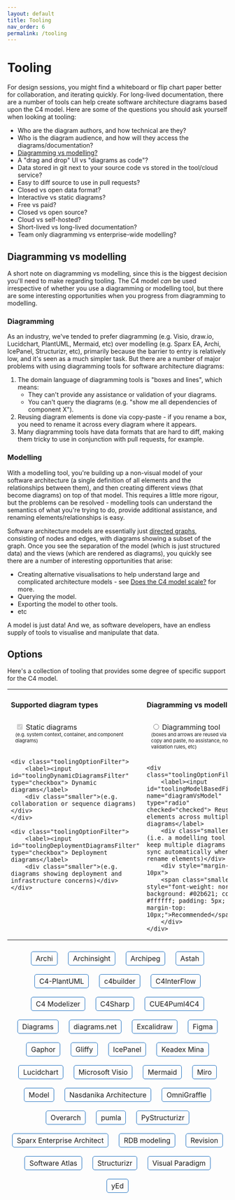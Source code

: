 ```yaml
---
layout: default
title: Tooling
nav_order: 6
permalink: /tooling
---
```


# Tooling

For design sessions, you might find a whiteboard or flip chart paper better for collaboration, and iterating quickly.
For long-lived documentation, there are a number of tools can help create software architecture diagrams based upon
the C4 model. Here are some of the questions you should ask yourself when looking at tooling:

- Who are the diagram authors, and how technical are they?
- Who is the diagram audience, and how will they access the diagrams/documentation?
- [Diagramming vs modelling?](/tooling#diagramming-vs-modelling)
- A "drag and drop" UI vs "diagrams as code"?
- Data stored in git next to your source code vs stored in the tool/cloud service?
- Easy to diff source to use in pull requests?
- Closed vs open data format?
- Interactive vs static diagrams?
- Free vs paid?
- Closed vs open source?
- Cloud vs self-hosted?
- Short-lived vs long-lived documentation?
- Team only diagramming vs enterprise-wide modelling?

## Diagramming vs modelling

A short note on diagramming vs modelling, since this is the biggest decision you'll need to make regarding tooling.
The C4 model *can* be used irrespective of whether you use a diagramming or modelling tool, but there are some 
interesting opportunities when you progress from diagramming to modelling.

### Diagramming

As an industry, we've tended to prefer diagramming (e.g. Visio, draw.io, Lucidchart, PlantUML, Mermaid, etc) 
over modelling (e.g. Sparx EA, Archi, IcePanel, Structurizr, etc), primarily because the barrier to entry is relatively 
low, and it's seen as a much simpler task. But there are a number of major problems with using diagramming tools for
software architecture diagrams:

1. The domain language of diagramming tools is "boxes and lines", which means:
   - They can't provide any assistance or validation of your diagrams.
   - You can't query the diagrams (e.g. "show me all dependencies of component X").
2. Reusing diagram elements is done via copy-paste - if you rename a box, you need to rename it across every diagram where it appears.
3. Many diagramming tools have data formats that are hard to diff, making them tricky to use in conjunction with pull requests, for example.

### Modelling

With a modelling tool, you're building up a non-visual model of your software architecture
(a single definition of all elements and the relationships between them), and then creating different views
(that become diagrams) on top of that model. This requires a little more rigour, but the problems can be resolved - 
modelling tools can understand the semantics of what you're trying to do, provide additional assistance,
and renaming elements/relationships is easy.

Software architecture models are essentially just [directed graphs](https://en.wikipedia.org/wiki/Directed_graph),
consisting of nodes and edges, with diagrams showing a subset of the graph. Once you see the separation of the model
(which is just structured data) and the views (which are rendered as diagrams), you quickly see there are a number of
interesting opportunities that arise:

- Creating alternative visualisations to help understand large and complicated architecture models - see [Does the C4 model scale?](/faq#does-the-c4-model-scale) for more.
- Querying the model.
- Exporting the model to other tools.
- etc

A model is just data! And we, as software developers, have an endless supply of tools to visualise and manipulate that data.

## Options

Here's a collection of tooling that provides some degree of specific support for the C4 model.

<script type="application/javascript" src="https://code.jquery.com/jquery-3.7.1.slim.min.js"></script>

<style>
.toolingOptionFilter {
    margin: 10px 20px 20px 10px;
    display: inline-block;
}
.toolingOption {
    font-size: 16px;
    display: inline-block;
    margin: 10px;
    border: solid 1px #1168BD;
    padding: 5px 10px 5px 10px;
    border-radius: 5px;
}
.toolingOption:hover {
    background: #1168BD;
    color: #ffffff;
}
.toolingOption:hover a {
    color: #ffffff;
}
.toolingOption a {
    text-decoration: none;
}
.toolingOption a:hover {
    background: #1168BD;
    color: #ffffff;
    text-decoration: none;
}
.centered {
    text-align: center;
}
.faded {
    opacity: 0.2;
}
.small {
    font-size: 13px;
}
.smaller {
    font-size: 11px;
}
</style>

<table>
<tr>
<td style="vertical-align: top">
    <h4>Supported diagram types</h4>
    <div class="toolingOptionFilter">
        <label><input id="toolingStaticDiagramsFilter" type="checkbox" checked="checked" disabled="disabled"> Static diagrams</label>
        <div class="smaller">(e.g. system context, container, and component diagrams)</div>
    </div>

    <div class="toolingOptionFilter">
        <label><input id="toolingDynamicDiagramsFilter" type="checkbox"> Dynamic diagrams</label>
        <div class="smaller">(e.g. collaboration or sequence diagrams)</div>
    </div>

    <div class="toolingOptionFilter">
        <label><input id="toolingDeploymentDiagramsFilter" type="checkbox"> Deployment diagrams</label>
        <div class="smaller">(e.g. diagrams showing deployment and infrastructure concerns)</div>
    </div>
</td>
<td style="vertical-align: top">
    <h4>Diagramming vs modelling</h4>
    <div class="toolingOptionFilter">
        <label><input id="toolingDiagrammingFilter" name="diagramVsModel" type="radio"> Diagramming tool</label>
        <div class="smaller">(boxes and arrows are reused via copy and paste, no assistance, no validation rules, etc)</div>
    </div>

    <div class="toolingOptionFilter">
        <label><input id="toolingModelBasedFilter" name="diagramVsModel" type="radio" checked="checked"> Reuse elements across multiple diagrams</label>
        <div class="smaller">(i.e. a modelling tool - to keep multiple diagrams in sync automatically when you rename elements)</div>
        <div style="margin-top: 10px">
        <span class="smaller" style="font-weight: normal; background: #02b621; color: #ffffff; padding: 5px; margin-top: 10px;">Recommended</span>
        </div>
    </div>
</td>
<td style="vertical-align: top">
    <h4>Authoring</h4>
    <div class="toolingOptionFilter">
        <label><input id="toolingWithUIFilter" name="authoring" type="radio"> Graphical user interface</label>
        <div class="smaller">(drag and drop modelling UI)</div>
    </div>

    <div class="toolingOptionFilter">
        <label><input id="toolingAsCodeFilter" name="authoring" type="radio" checked="checked"> Diagrams and models as code</label>
        <div class="smaller">(for easy version control and integration into build pipelines/other tools)</div>
    </div>
</td>
<td style="vertical-align: top">
    <h4>Other</h4>
    <div class="toolingOptionFilter">
        <label><input id="toolingOpenSourceFilter" type="checkbox"> Open source</label>
        <div class="smaller">(free, fork/customize, etc)</div>
    </div>

    <div class="toolingOptionFilter">
        <label><input id="toolingRenderingToolIndependentFilter" type="checkbox"> Rendering tool independent</label>
        <div class="smaller">(to render diagrams with different tools or visualisation formats such as <a href="/diagrams/notation#alternative-visualisations">diagrams, graphs, etc</a>)</div>
    </div>
</td>
</tr>
</table>

<div class="centered">
    <div class="toolingOption toolingOpenSource toolingModelBased toolingWithUI toolingStaticDiagrams toolingDynamicDiagrams toolingDeploymentDiagrams">
        <a href="https://www.archimatetool.com/blog/2020/04/18/c4-model-architecture-viewpoint-and-archi-4-7/" target="_blank">Archi</a>
    </div>
    <div class="toolingOption toolingOpenSource toolingDiagramming toolingAsCode toolingStaticDiagrams">
        <a href="https://github.com/lonely-lockley/archinsight" target="_blank">Archinsight</a>
    </div>
    <div class="toolingOption toolingModelBased toolingWithUI toolingStaticDiagrams toolingDeploymentDiagrams">
        <a href="https://www.archipeg.com/learn/c4-model-v1-metamodel" target="_blank">Archipeg</a>
    </div>
    <div class="toolingOption toolingModelBased toolingWithUI toolingStaticDiagrams toolingDynamicDiagrams toolingDeploymentDiagrams">
        <a href="https://github.com/ChangeVision/astah-c4model-plugin" target="_blank">Astah</a>
    </div>
    <div class="toolingOption toolingOpenSource toolingDiagramming toolingAsCode toolingStaticDiagrams toolingDynamicDiagrams toolingDeploymentDiagrams">
        <a href="https://github.com/plantuml-stdlib/C4-PlantUML" target="_blank">C4-PlantUML</a>
    </div>
    <div class="toolingOption toolingOpenSource toolingDiagramming toolingAsCode toolingStaticDiagrams toolingDynamicDiagrams toolingDeploymentDiagrams">
        <a href="https://adrianvlupu.github.io/C4-Builder" target="_blank">c4builder</a>
    </div>
    <div class="toolingOption toolingOpenSource toolingModelBased toolingAsCode toolingStaticDiagrams">
        <a href="https://github.com/SlavaVedernikov/C4InterFlow" target="_blank">C4InterFlow</a>
    </div>
    <div class="toolingOption toolingOpenSource toolingWithUI toolingDiagramming toolingStaticDiagrams">
        <a href="https://github.com/archivisio/c4_modelizer" target="_blank">C4 Modelizer</a>
    </div>
    <div class="toolingOption toolingOpenSource toolingDiagramming toolingAsCode toolingStaticDiagrams toolingDeploymentDiagrams">
        <a href="https://github.com/8T4/c4sharp" target="_blank">C4Sharp</a>
    </div>
    <div class="toolingOption toolingOpenSource toolingDiagramming toolingAsCode toolingStaticDiagrams">
        <a href="https://owulveryck.github.io/cue4puml4c4/" target="_blank">CUE4Puml4C4</a>
    </div>
    <div class="toolingOption toolingOpenSource toolingDiagramming toolingAsCode toolingStaticDiagrams">
        <a href="https://diagrams.mingrammer.com/docs/nodes/c4" target="_blank">Diagrams</a>
    </div>
    <div class="toolingOption toolingOpenSource toolingDiagramming toolingWithUI toolingStaticDiagrams toolingDynamicDiagrams toolingDeploymentDiagrams">
        <a href="https://www.diagrams.net/blog/c4-modelling" target="_blank">diagrams.net</a>
    </div>
    <div class="toolingOption toolingWithUI toolingDiagramming toolingStaticDiagrams toolingDynamicDiagrams toolingDeploymentDiagrams">
        <a href="https://libraries.excalidraw.com/#dmitry-burnyshev-c4-architecture" target="_blank">Excalidraw</a>
    </div>
    <div class="toolingOption toolingWithUI toolingDiagramming toolingStaticDiagrams toolingDynamicDiagrams toolingDeploymentDiagrams">
        <a href="https://www.figma.com/templates/c4-model-examples/" target="_blank">Figma</a>
    </div>
    <div class="toolingOption toolingWithUI toolingOpenSource toolingModelBased toolingStaticDiagrams toolingDynamicDiagrams toolingDeploymentDiagrams">
        <a href="https://gaphor.org" target="_blank">Gaphor</a>
    </div>
    <div class="toolingOption toolingWithUI toolingDiagramming toolingStaticDiagrams toolingDynamicDiagrams toolingDeploymentDiagrams">
        <a href="https://www.gliffy.com/blog/c4-model" target="_blank">Gliffy</a>
    </div>
    <div class="toolingOption toolingWithUI toolingModelBased toolingStaticDiagrams toolingDynamicDiagrams">
        <a href="https://icepanel.io/c4-model" target="_blank">IcePanel</a>
    </div>
    <div class="toolingOption toolingOpenSource toolingDiagramming toolingAsCode toolingStaticDiagrams toolingDynamicDiagrams toolingDeploymentDiagrams">
        <a href="https://keadex.dev/en/projects/keadex-mina" target="_blank">Keadex Mina</a>
    </div>
    <div class="toolingOption toolingWithUI toolingDiagramming toolingStaticDiagrams toolingDynamicDiagrams toolingDeploymentDiagrams">
        <a href="https://www.lucidchart.com/pages/templates/c4-model-example" target="_blank">Lucidchart</a>
    </div>
    <div class="toolingOption toolingWithUI toolingDiagramming toolingStaticDiagrams toolingDynamicDiagrams toolingDeploymentDiagrams">
        <a href="https://github.com/pihalve/c4model-visio-stencil" target="_blank">Microsoft Visio</a>
    </div>
    <div class="toolingOption toolingOpenSource toolingDiagramming toolingAsCode toolingStaticDiagrams toolingDynamicDiagrams toolingDeploymentDiagrams">
        <a href="https://mermaid.js.org/syntax/c4.html" target="_blank">Mermaid</a>
    </div>
    <div class="toolingOption toolingWithUI toolingDiagramming toolingStaticDiagrams toolingDynamicDiagrams toolingDynamicDiagrams toolingDeploymentDiagrams">
        <a href="https://miro.com/miroverse/c4-architecture/" target="_blank">Miro</a>
    </div>
    <div class="toolingOption toolingOpenSource toolingModelBased toolingAsCode toolingStaticDiagrams toolingDynamicDiagrams toolingDeploymentDiagrams">
        <a href="https://github.com/goadesign/model" target="_blank">Model</a>
    </div>
    <div class="toolingOption toolingOpenSource toolingWithUI toolingDiagramming toolingStaticDiagrams toolingDynamicDiagrams toolingDeploymentDiagrams">
        <a href="https://architecture.models.nasdanika.org/references/eSubpackages/c4/index.html" target="_blank">Nasdanika Architecture</a>
    </div>
    <div class="toolingOption toolingWithUI toolingDiagramming toolingStaticDiagrams toolingDynamicDiagrams toolingDeploymentDiagrams">
        <a href="https://stenciltown.omnigroup.com/stencils/c4/" target="_blank">OmniGraffle</a>
    </div>
    <div class="toolingOption toolingOpenSource toolingModelBased toolingAsCode toolingStaticDiagrams toolingDynamicDiagrams toolingDeploymentDiagrams">
        <a href="https://github.com/soulspace-org/overarch" target="_blank">Overarch</a>
    </div>
    <div class="toolingOption toolingOpenSource toolingModelBased toolingAsCode toolingStaticDiagrams toolingDynamicDiagrams toolingDeploymentDiagrams">
        <a href="https://github.com/DrMarkusVoss/pumla/blob/main/test/examples/C4example/pumlaC4Example.md" target="_blank">pumla</a>
    </div>
    <div class="toolingOption toolingOpenSource toolingModelBased toolingAsCode toolingStaticDiagrams">
        <a href="https://github.com/nielsvanspauwen/pystructurizr" target="_blank">PyStructurizr</a>
    </div>
    <div class="toolingOption toolingWithUI toolingModelBased toolingStaticDiagrams toolingDynamicDiagrams toolingDeploymentDiagrams">
        <a href="http://www.sparxsystems.eu/c4/" target="_blank">Sparx Enterprise Architect</a>
    </div>
    <div class="toolingOption toolingOpenSource toolingModelBased toolingAsCode toolingStaticDiagrams">
        <a href="https://rdbmodel.github.io" target="_blank">RDB modeling</a>
    </div>
    <div class="toolingOption toolingModelBased toolingWithUI toolingStaticDiagrams">
        <a href="https://revision.app/c4-model" target="_blank">Revision</a>
    </div>
    <div class="toolingOption toolingModelBased toolingWithUI toolingStaticDiagrams toolingDynamicDiagrams toolingDeploymentDiagrams">
        <a href="https://www.software-atlas.it" target="_blank">Software Atlas</a>
    </div>
    <div class="toolingOption toolingOpenSource toolingModelBased toolingAsCode toolingRenderingToolIndependent toolingStaticDiagrams toolingDynamicDiagrams toolingDeploymentDiagrams">
        <a href="https://structurizr.com" target="_blank">Structurizr</a>
    </div>
    <div class="toolingOption toolingWithUI toolingDiagramming toolingStaticDiagrams toolingDynamicDiagrams toolingDeploymentDiagrams">
        <a href="https://online.visual-paradigm.com/diagrams/features/c4-model-tool/" target="_blank">Visual Paradigm</a>
    </div>
    <div class="toolingOption toolingWithUI toolingDiagramming toolingStaticDiagrams toolingDynamicDiagrams toolingDeploymentDiagrams">
        <a href="https://github.com/Ferhat67/C4-yEd" target="_blank">yEd</a>
    </div>
</div>

<script>
    $('#toolingOpenSourceFilter, #toolingDiagrammingFilter, #toolingModelBasedFilter, #toolingAsCodeFilter, #toolingWithUIFilter, #toolingRenderingToolIndependentFilter, #toolingStaticDiagramsFilter, #toolingDynamicDiagramsFilter, #toolingDeploymentDiagramsFilter').change(function() {
        filterToolingOptions();
    });

    function filterToolingOptions() {
        var classes = '';

        if ($('#toolingOpenSourceFilter').is(":checked")) {
            classes = classes + '.toolingOpenSource';
        }
        
        if ($('#toolingDiagrammingFilter').is(":checked")) {
            classes = classes + '.toolingDiagramming';
        }
        
        if ($('#toolingModelBasedFilter').is(":checked")) {
            classes = classes + '.toolingModelBased';
        }
        
        if ($('#toolingAsCodeFilter').is(":checked")) {
            classes = classes + '.toolingAsCode';
        }
        
        if ($('#toolingWithUIFilter').is(":checked")) {
            classes = classes + '.toolingWithUI';
        }
        
        if ($('#toolingRenderingToolIndependentFilter').is(":checked")) {
            classes = classes + '.toolingRenderingToolIndependent';
        }
        
        if ($('#toolingStaticDiagramsFilter').is(":checked")) {
            classes = classes + '.toolingStaticDiagrams';
        }
        
        if ($('#toolingDynamicDiagramsFilter').is(":checked")) {
            classes = classes + '.toolingDynamicDiagrams';
        }
        
        if ($('#toolingDeploymentDiagramsFilter').is(":checked")) {
            classes = classes + '.toolingDeploymentDiagrams';
        }
        
        if (classes.length === 0) {
            $('.toolingOption').removeClass('faded');
        } else {
            $('.toolingOption').addClass('faded');
            $('.toolingOption').filter(classes).removeClass('faded');
        }
    }

    filterToolingOptions();
</script>

